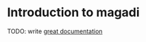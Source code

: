 # Introduction to magadi

TODO: write [great documentation](http://jacobian.org/writing/what-to-write/)
